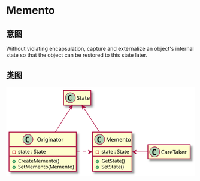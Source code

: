 # Memento

## 意图
Without violating encapsulation, capture and externalize an object's internal state so that the object can be restored to this state later.

## [类图](./Class.txt)
![](./Class.svg)
